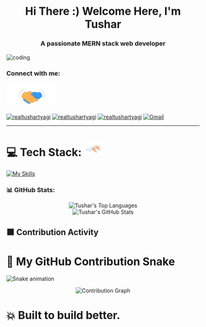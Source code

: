 <h1 align="center">Hi There :) Welcome Here, I'm Tushar</h1>
 <h3 align="center">A passionate MERN stack web developer</h3>

<img align="center" alt="coding" width="300" height="300" src="https://media1.giphy.com/media/v1.Y2lkPTc5MGI3NjExb2wwc3I3aGExcXpwdWI2NHBvcmtzZnpmemV3aXd5bnE4eGVuNDVzMyZlcD12MV9pbnRlcm5hbF9naWZfYnlfaWQmY3Q9Zw/OumCa12QC9CIvBe2c1/giphy.gif">

 <h3 align="left">Connect with me:</h3> <img src="https://github.com/ravinder-chadha/ravinder-chadha/blob/master/assets/Handshake.gif?raw=true" height="60px" style="max-width:100%;">
<p align="left">
<a href="https://twitter.com/realtushartyagi" target="blank"><img align="center" src="https://raw.githubusercontent.com/rahuldkjain/github-profile-readme-generator/master/src/images/icons/Social/twitter.svg" alt="realtushartyagi" height="30" width="40" /></a>
<a href="https://linkedin.com/in/realtushartyagi" target="blank"><img align="center" src="https://raw.githubusercontent.com/rahuldkjain/github-profile-readme-generator/master/src/images/icons/Social/linked-in-alt.svg" alt="realtushartyagi" height="30" width="40" /></a>
<a href="https://instagram.com/realtushartyagi" target="blank"><img align="center" src="https://raw.githubusercontent.com/rahuldkjain/github-profile-readme-generator/master/src/images/icons/Social/instagram.svg" alt="realtushartyagi" height="30" width="40" /></a>
<a href="mailto:tushartyagi7575@gmail.com" target="_blank" rel="noopener noreferrer">
    <img align="center" src="https://img.icons8.com/ios-glyphs/48/D14836/gmail.png" title="Gmail" alt="Gmail"/>
  </a>
</p>

___
# 💻 Tech Stack:    <img src="https://github.com/ravinder-chadha/ravinder-chadha/blob/master/assets/typing.gif?raw=true" height="40px" style="max-width:100%;">
[![My Skills](https://skillicons.dev/icons?i=c,cpp,html,css,tailwind,bootstrap,java,javascript,typescript,nodejs,react,redux,nextjs,express,flask,postgres,mysql,mongodb,firebase,docker,figma,threejs,python,postman,ux)](https://skillicons.dev)

### 📊 **GitHub Stats:**

<div align="center">
  <img src="https://github-readme-stats.vercel.app/api/top-langs/?username=realtushartyagi&layout=compact&theme=radical&hide_border=true" alt="Tushar's Top Languages" />
</div>

<div align="center">
  <img src="https://github-readme-stats.vercel.app/api?username=realtushartyagi&show_icons=true&theme=radical&hide_border=true&count_private=true&include_all_commits=true" alt="Tushar's GitHub Stats" />
</div>



## 🟩 Contribution Activity


# 🐍 My GitHub Contribution Snake


![Snake animation](https://github.com/realtushartyagi/realtushartyagi/raw/main/output/github-contribution-grid-snake.svg)








<p align="center">
  <!-- Custom Contribution Bar (15 squares, latest on the right) -->
  <img src="https://github-readme-activity-graph.vercel.app/graph?username=realtushartyagi&theme=react-dark&hide_border=true&area=true" alt="Contribution Graph" />
</p>


# 💥 Built to build better.

